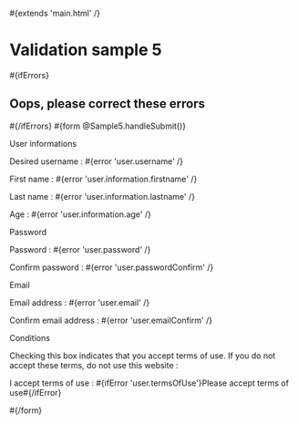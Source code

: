 \#{extends 'main.html' /}

# Validation sample 5

\#{ifErrors}

## Oops, please correct these errors

\#{/ifErrors} \#{form @Sample5.handleSubmit()}

User informations

Desired username : <span class="error">\#{error 'user.username' /}</span>

First name : <span class="error">\#{error 'user.information.firstname' /}</span>

Last name : <span class="error">\#{error 'user.information.lastname' /}</span>

Age : <span class="error">\#{error 'user.information.age' /}</span>

Password

Password : <span class="error">\#{error 'user.password' /}</span>

Confirm password : <span class="error">\#{error 'user.passwordConfirm' /}</span>

Email

Email address : <span class="error">\#{error 'user.email' /}</span>

Confirm email address : <span class="error">\#{error 'user.emailConfirm' /}</span>

Conditions

Checking this box indicates that you accept terms of use. If you do not accept these terms, do not use this website :

I accept terms of use : <span class="error">\#{ifError 'user.termsOfUse'}Please accept terms of use\#{/ifError}</span>

\#{/form}
